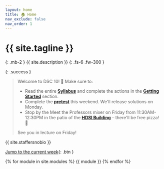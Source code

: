 ```yaml
---
layout: home
title: 🏠 Home
nav_exclude: false
nav_order: 1
---
```


# {{ site.tagline }}
{: .mb-2 }
{{ site.description }}
{: .fs-6 .fw-300 }

{: .success }
> Welcome to DSC 10! 👋 Make sure to:
> - Read the entire [**Syllabus**](syllabus) and complete the actions in the [**Getting Started**](syllabus#-getting-started) section.
> - Complete the [**pretest**](https://practice.dsc10.com/pretest) this weekend. We'll release solutions on Monday.
> - Stop by the Meet the Professors mixer on Friday from 11:30AM-12:30PM in the patio of the [**HDSI Building**](https://map.concept3d.com/?id=1005#!m/246301) – there'll be free pizza! 🍕
> 
> See you in lecture on Friday!

{{ site.staffersnobio }}

<!-- Below, you can open "static" versions of each lecture by clicking the ✏️ emojis and watch podcasts by clicking the 🎥 emojis. -->

[Jump to the current week](){: .btn }

{% for module in site.modules %}
{{ module }}
{% endfor %}